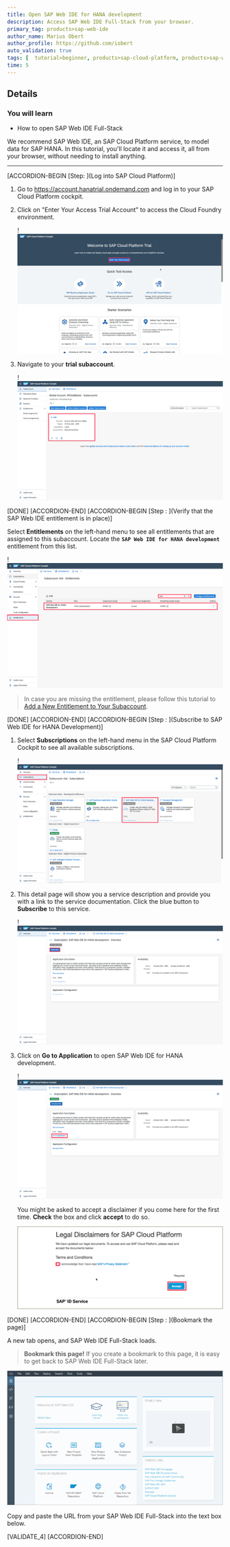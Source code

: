 ```yaml
---
title: Open SAP Web IDE for HANA development
description: Access SAP Web IDE Full-Stack from your browser.
primary_tag: products>sap-web-ide
author_name: Marius Obert
author_profile: https://github.com/iobert
auto_validation: true
tags: [  tutorial>beginner, products>sap-cloud-platform, products>sap-web-ide  ]
time: 5
---
```


## Details
### You will learn  
  - How to open SAP Web IDE Full-Stack

We recommend SAP Web IDE, an SAP Cloud Platform service, to model data for SAP HANA. In this tutorial, you'll locate it and access it, all from your browser, without needing to install anything.

---



[ACCORDION-BEGIN [Step: ](Log into SAP Cloud Platform)]

1. Go to <https://account.hanatrial.ondemand.com> and log in to your SAP Cloud Platform cockpit.

2. Click on "Enter Your Access Trial Account" to access the Cloud Foundry environment.

    !![accesstrial](accesstrial.png)

3. Navigate to your **trial subaccount**.

    !![subaccount](subaccount.png)



[DONE]
[ACCORDION-END]
[ACCORDION-BEGIN [Step : ](Verify that the SAP Web IDE entitlement is in place)]

Select **Entitlements** on the left-hand menu to see all entitlements that are assigned to this subaccount. Locate the **`SAP Web IDE for HANA development`** entitlement from this list.

!![webideEntitlement](webideEntitlement.png)

> In case you are missing the entitlement, please follow this tutorial to [Add a New Entitlement to Your Subaccount](cp-cf-entitlements-add).

[DONE]
[ACCORDION-END]
[ACCORDION-BEGIN [Step : ](Subscribe to SAP Web IDE for HANA Development)]

1. Select **Subscriptions** on the left-hand menu in the SAP Cloud Platform Cockpit to see all available subscriptions.

    !![Subscriptions](subscriptions.png)

2. This detail page will show you a service description and provide you with a link to the service documentation. Click the blue button to **Subscribe** to this service.

    !![subscribe](subscribe.png)
3.  Click on **Go to Application** to open  SAP Web IDE for HANA development.

    !![goto](gotoapp.png)

    You might be asked to accept a disclaimer if you come here for the first time. **Check** the box and click **accept** to do so.

    ![disclaimer](./disclaimer.png)


[DONE]
[ACCORDION-END]
[ACCORDION-BEGIN [Step : ](Bookmark the page)]

A new tab opens, and SAP Web IDE Full-Stack loads.

>**Bookmark this page!**  If you create a bookmark to this page, it is easy to get back to SAP Web IDE Full-Stack later.

![SAP Cloud Platform Console - services button](./web_ide_start_screen.png)


Copy and paste the URL from your SAP Web IDE Full-Stack into the text box below.

[VALIDATE_4]
[ACCORDION-END]
